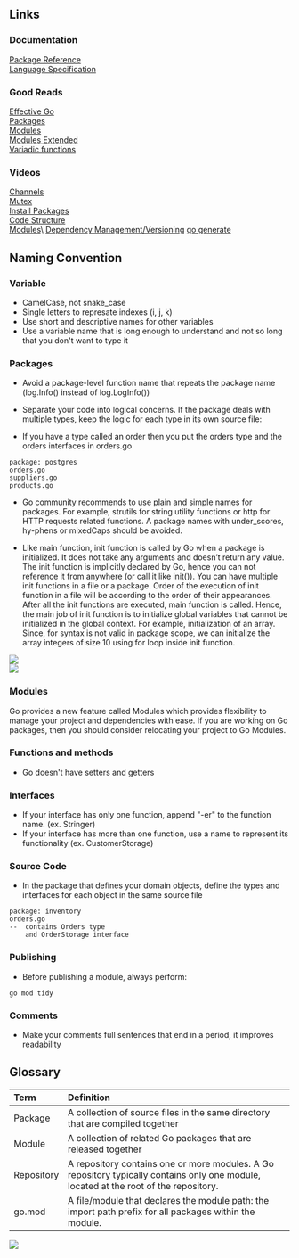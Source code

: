 ## Links
### Documentation
[Package Reference](https://golang.org/doc/) \
[Language Specification](https://golang.org/ref/spec)

### Good Reads
[Effective Go](https://golang.org/doc/effective_go.html) \
[Packages](https://medium.com/rungo/everything-you-need-to-know-about-packages-in-go-b8bac62b74cc)\
[Modules](https://medium.com/rungo/anatomy-of-modules-in-go-c8274d215c16)\
[Modules Extended](https://github.com/golang/go/wikiModules#is-gosum-a-lock-file-why-does-gosum-include-information-for-module-versions-i-am-no-longer-using)\
[Variadic functions](https://medium.com/rungo/variadic-function-in-go-5d9b23f4c01a)

### Videos
[Channels](https://www.youtube.com/watch?v=KBZlN0izeiY)\
[Mutex](https://www.youtube.com/watch?v=cjMdUmfzQWs)\
[Install Packages](https://www.youtube.com/watch?v=Kw1ZVXF7s5o)\
[Code Structure](https://www.youtube.com/watch?v=MzTcsI6tn-0)\
[Modules](https://www.youtube.com/watch?v=B0EjcYaBm9A)\ 
[Dependency Management/Versioning](https://www.youtube.com/watch?v=F8nrpe0XWRg)
[go generate](https://www.youtube.com/watch?v=RfKgBI4JgSI)

## Naming Convention
### Variable
- CamelCase, not snake_case
- Single letters to represate indexes (i, j, k)
- Use short and descriptive names for other variables
- Use a variable name that is long enough to understand and not so long that you don't want to type it

### Packages
- Avoid a package-level function name that repeats the package name (log.Info() instead of log.LogInfo())
- Separate your code into logical concerns. If the package deals with multiple types, keep the logic for each type in its own source file:

- If you have a type called an order then you put the orders type and the orders interfaces in orders.go
```
package: postgres
orders.go
suppliers.go
products.go
```

- Go community recommends to use plain and simple names for packages. For example, strutils for string utility functions or http for HTTP requests related functions. A package names with under_scores, hy-phens or mixedCaps should be avoided.

- Like main function, init function is called by Go when a package is initialized. It does not take any arguments and doesn’t return any value. The init function is implicitly declared by Go, hence you can not reference it from anywhere (or call it like init()). You can have multiple init functions in a file or a package. Order of the execution of init function in a file will be according to the order of their appearances. After all the init functions are executed, main function is called. Hence, the main job of init function is to initialize global variables that cannot be initialized in the global context. For example, initialization of an array. Since, for syntax is not valid in package scope, we can initialize the array integers of size 10 using for loop inside init function.

<div align=left ><img src="https://miro.medium.com/max/913/1*7opoqANNzsqLyHViQaK-tg.png"/>
<div align=left ><img src="https://miro.medium.com/max/913/1*UswvbXJpnMDT-kkeAqnzZw.png"/>


### Modules
Go provides a new feature called Modules which provides flexibility to manage your project and dependencies with ease. If you are working on Go packages, then you should consider relocating your project to Go Modules.

### Functions and methods
- Go doesn't have setters and getters

### Interfaces
- If your interface has only one function, append "-er" to the function name. (ex. Stringer)
- If your interface has more than one function, use a name to represent its functionality (ex. CustomerStorage)

### Source Code 
- In the package that defines your domain objects, define the types and interfaces for each object in the same source file 
```
package: inventory
orders.go
--  contains Orders type
    and OrderStorage interface
```

### Publishing
- Before publishing a module, always perform:
```
go mod tidy
```

### Comments 
- Make your comments full sentences that end in a period, it improves readability

## Glossary

| Term           | Definition     |
| :------------- | :------------- |
|  Package       | A collection of source files in the same directory that are compiled together    |
|  Module        | A collection of related Go packages that are released together |
|  Repository    | A repository contains one or more modules. A Go repository typically contains only one module, located at the root of the repository.|
|  go.mod        | A file/module that declares the module path: the import path prefix for all packages within the module.|




<div align=left ><img src="https://cdn.filestackcontent.com/E6wA9QGnQUmsLrnJvHLM"/>